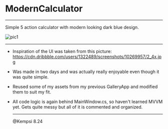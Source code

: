 # ModernCalculator

_______________________________

Simple 5 action calculator with modern looking dark blue design.

![pic1](https://github.com/user-attachments/assets/ea3a6b3c-8d82-4067-90a5-2e95c43f8140)

_______________________________

- Inspiration of the UI was taken from this picture:
  https://cdn.dribbble.com/users/1322489/screenshots/10269957/2_4x.jpg

- Was made in two days and was actually really enjoyable even though it was quite simple.
- Reused some of my assets from my previous GalleryApp and modified them to suit my fit.

- All code logic is again behind MainWindow.cs, so haven't learned MVVM yet.
  Gets quite messy but all of it is commented and organized.

  _______________________________
  
  @Kempsi 8.24
